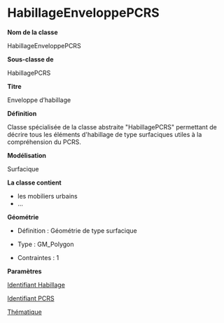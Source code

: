 # HabillageEnveloppePCRS #



**Nom de la classe**

HabillageEnveloppePCRS

**Sous-classe de**

HabillagePCRS

**Titre**

Enveloppe d’habillage

**Définition**

Classe spécialisée de la classe abstraite "HabillagePCRS" permettant de décrire tous les éléments d'habillage de type surfaciques utiles à la compréhension du PCRS.

**Modélisation**

Surfacique

**La classe contient**

- les mobiliers urbains
- ...

**Géométrie**

- Définition : Géométrie de type surfacique

- Type : GM_Polygon

- Contraintes : 1

**Paramètres**

[Identifiant Habillage](http://doc-pcrs.readthedocs.io/fr/latest/Projet_FME/PCRS_Parametres.html#identifiant-habillage)

[Identifiant PCRS](http://doc-pcrs.readthedocs.io/fr/latest/Projet_FME/PCRS_Parametres.html#identifiant-pcrs)

[Thématique](http://doc-pcrs.readthedocs.io/fr/latest/Projet_FME/PCRS_Parametres.html#thematique)
